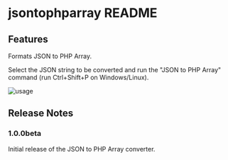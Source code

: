 # jsontophparray README

## Features

Formats JSON to PHP Array.

Select the JSON string to be converted and run the "JSON to PHP Array" command (run Ctrl+Shift+P on Windows/Linux).

![usage](./animations/usage.gif)

## Release Notes

### 1.0.0beta

Initial release of the JSON to PHP Array converter.
